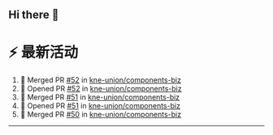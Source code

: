 ## Hi there 👋

<!--

**Here are some ideas to get you started:**

🙋‍♀️ A short introduction - what is your organization all about?
🌈 Contribution guidelines - how can the community get involved?
👩‍💻 Useful resources - where can the community find your docs? Is there anything else the community should know?
🍿 Fun facts - what does your team eat for breakfast?
🧙 Remember, you can do mighty things with the power of [Markdown](https://docs.github.com/github/writing-on-github/getting-started-with-writing-and-formatting-on-github/basic-writing-and-formatting-syntax)
-->


# ⚡ 最新活动

<!--START_SECTION:activity-->
1. 🎉 Merged PR [#52](https://github.com/kne-union/components-biz/pull/52) in [kne-union/components-biz](https://github.com/kne-union/components-biz)
2. 💪 Opened PR [#52](https://github.com/kne-union/components-biz/pull/52) in [kne-union/components-biz](https://github.com/kne-union/components-biz)
3. 🎉 Merged PR [#51](https://github.com/kne-union/components-biz/pull/51) in [kne-union/components-biz](https://github.com/kne-union/components-biz)
4. 💪 Opened PR [#51](https://github.com/kne-union/components-biz/pull/51) in [kne-union/components-biz](https://github.com/kne-union/components-biz)
5. 🎉 Merged PR [#50](https://github.com/kne-union/components-biz/pull/50) in [kne-union/components-biz](https://github.com/kne-union/components-biz)
<!--END_SECTION:activity-->

---
